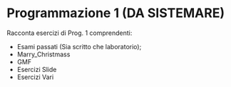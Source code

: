# Programmazione 1 (DA SISTEMARE)
Racconta esercizi di Prog. 1 comprendenti:
- Esami passati (Sia scritto che laboratorio);
- Marry_Christmass
- GMF
- Esercizi Slide
- Esercizi Vari
